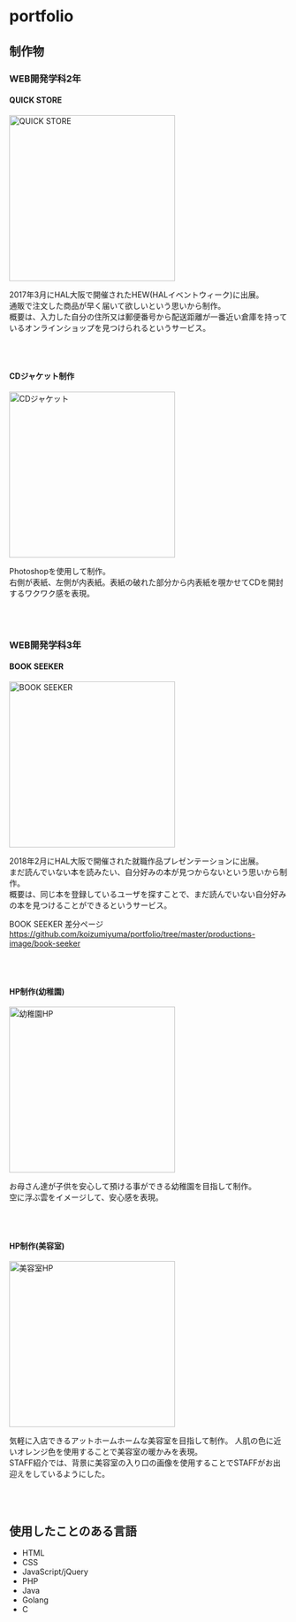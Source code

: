 # portfolio

## 制作物

### WEB開発学科2年

#### QUICK STORE  
<img width="300" alt="QUICK STORE" src="https://user-images.githubusercontent.com/39975901/42889103-99360f68-8ae4-11e8-90c7-44c0e1e4e8ec.png">
  
2017年3月にHAL大阪で開催されたHEW(HALイベントウィーク)に出展。  
通販で注文した商品が早く届いて欲しいという思いから制作。  
概要は、入力した自分の住所又は郵便番号から配送距離が一番近い倉庫を持っているオンラインショップを見つけられるというサービス。

<br>
<br>

#### CDジャケット制作
<img width="300" alt="CDジャケット" src="https://user-images.githubusercontent.com/39975901/42891168-a5e2562c-8ae9-11e8-942d-ec0ea57c99e0.jpg">
  
Photoshopを使用して制作。  
右側が表紙、左側が内表紙。表紙の破れた部分から内表紙を覗かせてCDを開封するワクワク感を表現。

<br>
<br>

### WEB開発学科3年

#### BOOK SEEKER
<img width="300" alt="BOOK SEEKER" src="https://user-images.githubusercontent.com/39975901/42891160-a28ec1cc-8ae9-11e8-95e2-c87453f8f577.png">
  
2018年2月にHAL大阪で開催された就職作品プレゼンテーションに出展。  
まだ読んでいない本を読みたい、自分好みの本が見つからないという思いから制作。  
概要は、同じ本を登録しているユーザを探すことで、まだ読んでいない自分好みの本を見つけることができるというサービス。


BOOK SEEKER 差分ページ   
https://github.com/koizumiyuma/portfolio/tree/master/productions-image/book-seeker

<br>
<br>

#### HP制作(幼稚園)
<img width="300" alt="幼稚園HP" src="https://user-images.githubusercontent.com/39975901/42889347-27987020-8ae5-11e8-8b8d-3ad59583be23.png">
  
お母さん達が子供を安心して預ける事ができる幼稚園を目指して制作。  
空に浮ぶ雲をイメージして、安心感を表現。

<br>
<br>

#### HP制作(美容室)
<img width="300" alt="美容室HP" src="https://user-images.githubusercontent.com/39975901/42889453-6fa78b6c-8ae5-11e8-8dbd-564472fbb537.jpg">
  
気軽に入店できるアットホームホームな美容室を目指して制作。
人肌の色に近いオレンジ色を使用することで美容室の暖かみを表現。  
STAFF紹介では、背景に美容室の入り口の画像を使用することでSTAFFがお出迎えをしているようにした。

<br>
<br>

## 使用したことのある言語
- HTML
- CSS
- JavaScript/jQuery
- PHP
- Java
- Golang
- C
